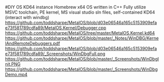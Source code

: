 
#DIY OS KD64 instance
Homebrew x64 OS written in C++
Fully utilize MSVC toolchain, PE kernel, MS visual studio sln files, self-contained KD64 (interact with windbg)
https://github.com/toddsharpe/MetalOS/blob/d03e06546a165c5153909efae73f581789cdfa89/MetalOS.Kernel/Debugger.cpp
https://github.com/toddsharpe/MetalOS/tree/master/MetalOS.Kernel.kd64
https://github.com/toddsharpe/MetalOS/blob/master/_Notes/WinDBG/KernelAndRemoteDebuggers.pdf
https://github.com/toddsharpe/MetalOS/blob/d03e06546a165c5153909efae73f581789cdfa89/_Screenshots/WinDbgFull.png
https://github.com/toddsharpe/MetalOS/blob/master/_Screenshots/WinDbgInit.PNG
https://github.com/toddsharpe/MetalOS/blob/master/_Screenshots/WinDbgDemo.mp4



